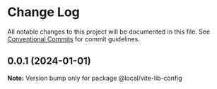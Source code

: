 # Change Log

All notable changes to this project will be documented in this file.
See [Conventional Commits](https://conventionalcommits.org) for commit guidelines.

## 0.0.1 (2024-01-01)

**Note:** Version bump only for package @local/vite-lib-config
